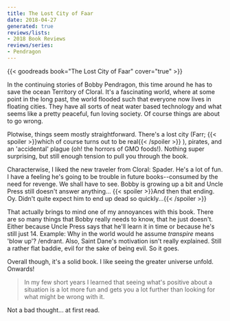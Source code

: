 ```yaml
---
title: The Lost City of Faar
date: 2018-04-27
generated: true
reviews/lists:
- 2018 Book Reviews
reviews/series:
- Pendragon
---
```

{{< goodreads book="The Lost City of Faar" cover="true" >}}

In the continuing stories of Bobby Pendragon, this time around he has to save the ocean Territory of Cloral. It's a fascinating world, where at some point in the long past, the world flooded such that everyone now lives in floating cities. They have all sorts of neat water based technology and what seems like a pretty peaceful, fun loving society. Of course things are about to go wrong.  

Plotwise, things seem mostly straightforward. There's a lost city (Farr; {{< spoiler >}}which of course turns out to be real{{< /spoiler >}}  ), pirates, and an 'accidental' plague (oh! the horrors of GMO foods!). Nothing super surprising, but still enough tension to pull you through the book.  

<!--more-->

Characterwise, I liked the new traveler from Cloral: Spader. He's a lot of fun. I have a feeling he's going to be trouble in future books--consumed by the need for revenge. We shall have to see. Bobby is growing up a bit and Uncle Press still doesn't answer anything...  {{< spoiler >}}And then that ending. Oy. Didn't quite expect him to end up dead so quickly...{{< /spoiler >}}  

That actually brings to mind one of my annoyances with this book. There are so many things that Bobby really needs to know, that he just doesn't. Either because Uncle Press says that he'll learn it in time or because he's still just 14. Example: Why in the world would he assume _transpire_ means 'blow up'? /endrant. Also, Saint Dane's motivation isn't really explained. Still a rather flat baddie, evil for the sake of being evil. So it goes.  

Overall though, it's a solid book. I like seeing the greater universe unfold. Onwards!  

> In my few short years I learned that seeing what's positive about a situation is a lot more fun and gets you a lot further than looking for what might be wrong with it.

Not a bad thought... at first read.


